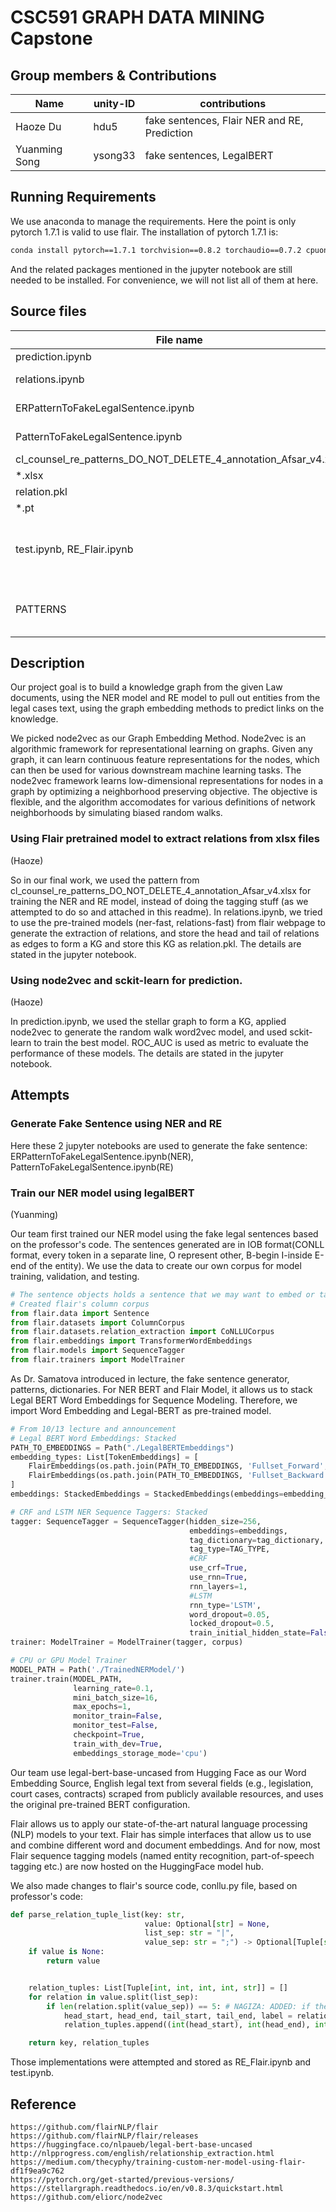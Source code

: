 # CSC591 GRAPH DATA MINING Capstone

## Group members & Contributions
|Name           |unity-ID   |contributions  |
|---------------|-----------|---------------|
|Haoze Du       |hdu5       |fake sentences, Flair NER and RE, Prediction|
|Yuanming Song  |ysong33    |fake sentences, LegalBERT|

## Running Requirements
We use anaconda to manage the requirements. Here the point is only pytorch 1.7.1 is valid to use flair. The installation of pytorch 1.7.1 is:
```bash
conda install pytorch==1.7.1 torchvision==0.8.2 torchaudio==0.7.2 cpuonly -c pytorch
```
And the related packages mentioned in the jupyter notebook are still needed to be installed. For convenience, we will not list all of them at here.
## Source files
|File name          |Description    |
|-------------------|---------------|
|prediction.ipynb   |Prediction     |
|relations.ipynb    |Graph generation   |
|ERPatternToFakeLegalSentence.ipynb| fake sentences|
|PatternToFakeLegalSentence.ipynb|  fake sentences|
|cl_counsel_re_patterns_DO_NOT_DELETE_4_annotation_Afsar_v4.xlsx|   ER data|
|*.xlsx| NER data|
|relation.pkl|KG|
|*.pt| models|
|test.ipynb, RE_Flair.ipynb| Attempts using Legal-BERT and Flair|
|PATTERNS| Generated fake sentences data|

## Description
Our project goal is to build a knowledge graph from the given Law documents, using the NER model and RE model to pull out entities from the legal cases text, using the graph embedding methods to predict links on the knowledge.

We picked node2vec as our Graph Embedding Method. Node2vec is an algorithmic framework for representational learning on graphs. Given any graph, it can learn continuous feature representations for the nodes, which can then be used for various downstream machine learning tasks. The node2vec framework learns low-dimensional representations for nodes in a graph by optimizing a neighborhood preserving objective. The objective is flexible, and the algorithm accomodates for various definitions of network neighborhoods by simulating biased random walks.

### Using Flair pretrained model to extract relations from xlsx files
(Haoze)

So in our final work, we used the pattern from cl_counsel_re_patterns_DO_NOT_DELETE_4_annotation_Afsar_v4.xlsx for training the NER and RE model, instead of doing the tagging stuff (as we attempted to do so and attached in this readme).
In relations.ipynb, we tried to use the pre-trained models (ner-fast, relations-fast) from flair webpage to generate the extraction of relations, and store the head and tail of relations as edges to form a KG and store this KG as relation.pkl. The details are stated in the jupyter notebook.
### Using node2vec and sckit-learn for prediction.
(Haoze)

In prediction.ipynb, we used the stellar graph to form a KG, applied node2vec to generate the random walk word2vec model, and used sckit-learn to train the best model. ROC_AUC is used as metric to evaluate the performance of these models. The details are stated in the jupyter notebook.

## Attempts

### Generate Fake Sentence using NER and RE
Here these 2 jupyter notebooks are used to generate the fake sentence: ERPatternToFakeLegalSentence.ipynb(NER), PatternToFakeLegalSentence.ipynb(RE)

### Train our NER model using legalBERT
(Yuanming)

Our team first trained our NER model using the fake legal sentences based on the professor's code. The sentences generated are in IOB format(CONLL format, every token in a separate line, O represent other, B-begin I-inside E-end of the entity). We use the data to create our own corpus for model training, validation, and testing.

```python
# The sentence objects holds a sentence that we may want to embed or tag
# Created flair's column corpus
from flair.data import Sentence
from flair.datasets import ColumnCorpus
from flair.datasets.relation_extraction import CoNLLUCorpus
from flair.embeddings import TransformerWordEmbeddings
from flair.models import SequenceTagger
from flair.trainers import ModelTrainer
```

As Dr. Samatova introduced in lecture, the fake sentence generator, patterns, dictionaries. For NER BERT and Flair Model, it allows us to stack Legal BERT Word Embeddings for Sequence Modeling. Therefore, we import Word Embedding and Legal-BERT as pre-trained model.

```python
# From 10/13 lecture and announcement
# Legal BERT Word Embeddings: Stacked
PATH_TO_EMBEDDINGS = Path("./LegalBERTEmbeddings")
embedding_types: List[TokenEmbeddings] = [
    FlairEmbeddings(os.path.join(PATH_TO_EMBEDDINGS, 'Fullset_Forward', 'best-lm.pt'), chars_per_chunk=64),
    FlairEmbeddings(os.path.join(PATH_TO_EMBEDDINGS, 'Fullset_Backward', 'best-lm.pt'), chars_per_chunk=64),
]
embeddings: StackedEmbeddings = StackedEmbeddings(embeddings=embedding_types)

# CRF and LSTM NER Sequence Taggers: Stacked
tagger: SequenceTagger = SequenceTagger(hidden_size=256,
                                        embeddings=embeddings,
                                        tag_dictionary=tag_dictionary,
                                        tag_type=TAG_TYPE,                                 
                                        #CRF   
                                        use_crf=True,
                                        use_rnn=True,
                                        rnn_layers=1,                                 
                                        #LSTM  
                                        rnn_type='LSTM',
                                        word_dropout=0.05,
                                        locked_dropout=0.5,
                                        train_initial_hidden_state=False)
trainer: ModelTrainer = ModelTrainer(tagger, corpus)

# CPU or GPU Model Trainer
MODEL_PATH = Path('./TrainedNERModel/')
trainer.train(MODEL_PATH,
              learning_rate=0.1,
              mini_batch_size=16,
              max_epochs=1,
              monitor_train=False,
              monitor_test=False,
              checkpoint=True,
              train_with_dev=True,
              embeddings_storage_mode='cpu')
```

Our team use legal-bert-base-uncased from Hugging Face as our Word Embedding Source, English legal text from several fields (e.g., legislation, court cases, contracts) scraped from publicly available resources, and uses the original pre-trained BERT configuration.
 
Flair allows us to apply our state-of-the-art natural language processing (NLP) models to your text. Flair has simple interfaces that allow us to use and combine different word and document embeddings. And for now, most Flair sequence tagging models (named entity recognition, part-of-speech tagging etc.) are now hosted on the HuggingFace model hub.

We also made changes to flair's source code, conllu.py file, based on professor's code:
```python
def parse_relation_tuple_list(key: str,
                              value: Optional[str] = None,
                              list_sep: str = "|",
                              value_sep: str = ";") -> Optional[Tuple[str, List[Tuple[int, int, int, int, str]]]]:
    if value is None:
        return value


    relation_tuples: List[Tuple[int, int, int, int, str]] = []
    for relation in value.split(list_sep):
        if len(relation.split(value_sep)) == 5: # NAGIZA: ADDED: if there are no relations
            head_start, head_end, tail_start, tail_end, label = relation.split(value_sep)
            relation_tuples.append((int(head_start), int(head_end), int(tail_start), int(tail_end), label))

    return key, relation_tuples
```
Those implementations were attempted and stored as RE_Flair.ipynb and test.ipynb.

## Reference

    https://github.com/flairNLP/flair
    https://github.com/flairNLP/flair/releases
    https://huggingface.co/nlpaueb/legal-bert-base-uncased
    http://nlpprogress.com/english/relationship_extraction.html
    https://medium.com/thecyphy/training-custom-ner-model-using-flair-df1f9ea9c762
    https://pytorch.org/get-started/previous-versions/
    https://stellargraph.readthedocs.io/en/v0.8.3/quickstart.html
    https://github.com/eliorc/node2vec


